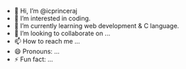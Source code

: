 - 👋 Hi, I’m @icprinceraj
- 👀 I’m interested in coding.
- 🌱 I’m currently learning web development & C language.
- 💞️ I’m looking to collaborate on ...
- 📫 How to reach me ...
- 😄 Pronouns: ...
- ⚡ Fun fact: ...

<!---
icprinceraj/icprinceraj is a ✨ special ✨ repository because its `README.md` (this file) appears on your GitHub profile.
You can click the Preview link to take a look at your changes.
--->

